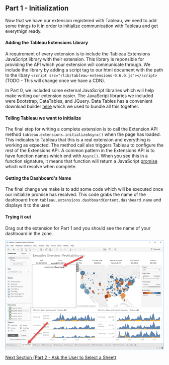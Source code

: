 ## Part 1 - Initialization

Now that we have our extension registered with Tableau, we need to add some things to it in order to initialize communication with Tableau and get everythign ready.

#### Adding the Tableau Extensions Library

A requirement of every extension is to include the Tableau Extensions JavaScript library with their extension. This library is reponsible for providing the API which your extension will communicate through. We include the library by adding a script tag to our html document with the path to the libary `<script src="/lib/tableau-extensions-0.6.0.js"></script>` (TODO - This will change once we have a CDN).

In Part 0, we included some external JavaScript libraries which will help make writing our extension easier. The JavaScript libraries we included were Bootstrap, DataTables, and JQuery. Data Tables has a convenient download builder [here](https://datatables.net/download/) which we used to bundle all this together.

#### Telling Tableau we want to initialize

The final step for writing a complete extension is to call the Extension API method `tableau.extensions.initializeAsync()` when the page has loaded. This indicates to Tableau that this is a real extension and everything is working as expected. The method call also triggers Tableau to configure the rest of the Extensions API. A common pattern in the Extensions API is to have function names which end with `Async()`. When you see this in a function signature, it means that function will return a JavaScript [promise](https://scotch.io/tutorials/javascript-promises-for-dummies) which will resolve when complete.

#### Getting the Dashboard's Name

The final change we make is to add some code which will be executed once our initialize promise has resolved. This code grabs the name of the dashboard from `tableau.extensions.dashboardContent.dashboard.name` and displays it to the user.

#### Trying it out

Drag out the extension for Part 1 and you should see the name of your dashboard in the zone.

![Part 1 Screenshot](../assets/Part_1.png)

[Next Section (Part 2 - Ask the User to Select a Sheet)](../Part_2/readme.md)